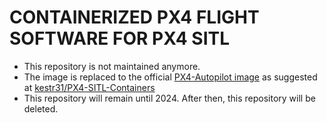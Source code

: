 # CONTAINERIZED PX4 FLIGHT SOFTWARE FOR PX4 SITL

- This repository is not maintained anymore.
- The image is replaced to the official [PX4-Autopilot image](https://github.com/PX4/PX4-containers) as suggested at [kestr31/PX4-SITL-Containers](https://github.com/kestr31/PX4-SITL-Containers)
- This repository will remain until 2024. After then, this repository will be deleted.
